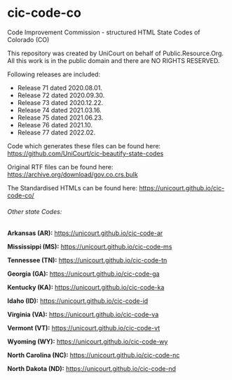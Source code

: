 # cic-code-co
Code Improvement Commission - structured HTML State Codes of Colorado (CO)

This repository was created by UniCourt on behalf of Public.Resource.Org. All this work is in the public domain and there are NO RIGHTS RESERVED.

Following releases are included:

 * Release 71 dated 2020.08.01.
 * Release 72 dated 2020.09.30.
 * Release 73 dated 2020.12.22.
 * Release 74 dated 2021.03.16.
 * Release 75 dated 2021.06.23.
 * Release 76 dated 2021.10.
 * Release 77 dated 2022.02.

Code which generates these files can be found here: https://github.com/UniCourt/cic-beautify-state-codes

Original RTF files can be found here: https://archive.org/download/gov.co.crs.bulk

The Standardised HTMLs can be found here: https://unicourt.github.io/cic-code-co/

 ###### Other state Codes:

 **Arkansas (AR):** https://unicourt.github.io/cic-code-ar

 **Mississippi (MS):** https://unicourt.github.io/cic-code-ms

 **Tennessee (TN):** https://unicourt.github.io/cic-code-tn

 **Georgia (GA):** https://unicourt.github.io/cic-code-ga

 **Kentucky (KA):** https://unicourt.github.io/cic-code-ka

 **Idaho (ID):** https://unicourt.github.io/cic-code-id

 **Virginia (VA):** https://unicourt.github.io/cic-code-va
 
 **Vermont (VT):** https://unicourt.github.io/cic-code-vt

 **Wyoming (WY):** https://unicourt.github.io/cic-code-wy

 **North Carolina (NC):** https://unicourt.github.io/cic-code-nc

**North Dakota (ND):** https://unicourt.github.io/cic-code-nd


